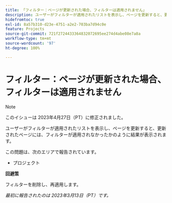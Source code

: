 ```yaml
---
title: 「フィルター：ページが更新された場合、フィルターは適用されません」
description: ユーザーがフィルターが適用されたリストを表示し、ページを更新すると、更新されたページには、フィルターが適用されなかったかのように結果が表示されます。
hidefromtoc: true
exl-id: 8a57b310-d23e-4751-a2e2-703ba7d94c0e
feature: Projects
source-git-commit: 721f2724433364832072695ee274d4abe08e7a8a
workflow-type: tm+mt
source-wordcount: '97'
ht-degree: 100%

---
```


# フィルター：ページが更新された場合、フィルターは適用されません

>[!NOTE]
>
>このイシューは 2023年4月27日（PT）に修正されました。

ユーザーがフィルターが適用されたリストを表示し、ページを更新すると、更新されたページには、フィルターが適用されなかったかのように結果が表示されます。

この問題は、次のエリアで報告されています。

* プロジェクト

**回避策**

フィルターを削除し、再適用します。

_最初に報告されたのは 2023年3月13日（PT）です。_
